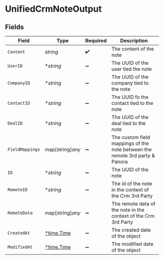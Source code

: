 # UnifiedCrmNoteOutput


## Fields

| Field                                                                       | Type                                                                        | Required                                                                    | Description                                                                 |
| --------------------------------------------------------------------------- | --------------------------------------------------------------------------- | --------------------------------------------------------------------------- | --------------------------------------------------------------------------- |
| `Content`                                                                   | *string*                                                                    | :heavy_check_mark:                                                          | The content of the note                                                     |
| `UserID`                                                                    | **string*                                                                   | :heavy_minus_sign:                                                          | The UUID of the user tied the note                                          |
| `CompanyID`                                                                 | **string*                                                                   | :heavy_minus_sign:                                                          | The UUID of the company tied to the note                                    |
| `ContactID`                                                                 | **string*                                                                   | :heavy_minus_sign:                                                          | The UUID fo the contact tied to the note                                    |
| `DealID`                                                                    | **string*                                                                   | :heavy_minus_sign:                                                          | The UUID of the deal tied to the note                                       |
| `FieldMappings`                                                             | map[string]*any*                                                            | :heavy_minus_sign:                                                          | The custom field mappings of the note between the remote 3rd party & Panora |
| `ID`                                                                        | **string*                                                                   | :heavy_minus_sign:                                                          | The UUID of the note                                                        |
| `RemoteID`                                                                  | **string*                                                                   | :heavy_minus_sign:                                                          | The id of the note in the context of the Crm 3rd Party                      |
| `RemoteData`                                                                | map[string]*any*                                                            | :heavy_minus_sign:                                                          | The remote data of the note in the context of the Crm 3rd Party             |
| `CreatedAt`                                                                 | [*time.Time](https://pkg.go.dev/time#Time)                                  | :heavy_minus_sign:                                                          | The created date of the object                                              |
| `ModifiedAt`                                                                | [*time.Time](https://pkg.go.dev/time#Time)                                  | :heavy_minus_sign:                                                          | The modified date of the object                                             |